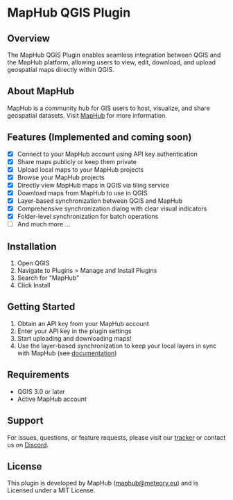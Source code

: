 # MapHub QGIS Plugin
## Overview
The MapHub QGIS Plugin enables seamless integration between QGIS and the MapHub platform, allowing users to view, edit, download, and upload geospatial maps directly within QGIS.
## About MapHub
MapHub is a community hub for GIS users to host, visualize, and share geospatial datasets. Visit [MapHub](https://maphub.co) for more information.
## Features (Implemented and coming soon)
- [x] Connect to your MapHub account using API key authentication
- [x] Share maps publicly or keep them private
- [x] Upload local maps to your MapHub projects
- [x] Browse your MapHub projects
- [x] Directly view MapHub maps in QGIS via tiling service
- [x] Download maps from MapHub to use in QGIS
- [x] Layer-based synchronization between QGIS and MapHub
- [x] Comprehensive synchronization dialog with clear visual indicators
- [x] Folder-level synchronization for batch operations
- [ ] And much more ...

## Installation
1. Open QGIS
2. Navigate to Plugins > Manage and Install Plugins
3. Search for "MapHub"
4. Click Install

## Getting Started
1. Obtain an API key from your MapHub account
2. Enter your API key in the plugin settings
3. Start uploading and downloading maps!
4. Use the layer-based synchronization to keep your local layers in sync with MapHub (see [documentation](docs/layer_sync.md))

## Requirements
- QGIS 3.0 or later
- Active MapHub account

## Support
For issues, questions, or feature requests, please visit our [tracker](https://github.com/maphub-co/maphub-qgis) or contact us on [Discord](https://discord.gg/ufqVjqpVGw).
## License
This plugin is developed by MapHub (maphub@meteory.eu) and is Licensed under a MIT License.

